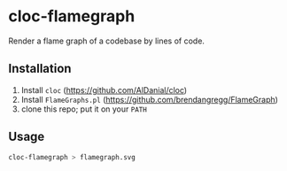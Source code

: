# cloc-flamegraph

Render a flame graph of a codebase by lines of code.

## Installation

1. Install `cloc` (https://github.com/AlDanial/cloc)
2. Install `FlameGraphs.pl` (https://github.com/brendangregg/FlameGraph)
3. clone this repo; put it on your `PATH`

## Usage

```sh
cloc-flamegraph > flamegraph.svg
```
